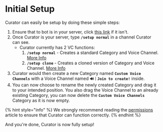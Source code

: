 # Initial Setup

Curator can easily be setup by doing these simple steps:

1. Ensure that to bot is in your server, click [this link](https://discord.com/oauth2/authorize?client_id=816152179101663312&scope=applications.commands+bot&permissions=288482352) if it isn't.
2. Once Curator is your server, type **`/setup normal`** in a channel Curator can see.
   - Curator currently has 2 VC functions:
     1. **`/setup normal`** - Creates a standard Category and Voice Channel. [More Info](normal-vcs.md)
     2. **`/setup clone`** - Creates a cloned version of Category and Voice Channel. [More Info](cloned-vcs.md)
3. Curator would then create a new Category named **`Custom Voice Channels`** with a Voice Channel named **`🔊｜Join to create!`** inside.
4. You can now choose to rename the newly created Category and drag it to your intended position. You also drag the Voice Channel to an already existing Category, you can now delete the **`Custom Voice Channels`** Category as it is now empty.

{% hint style="info" %}
We strongly recommend reading the [permissions](permissions.md) article to ensure that Curator can function correctly.
{% endhint %}

And you're done, Curator is now fully setup!
